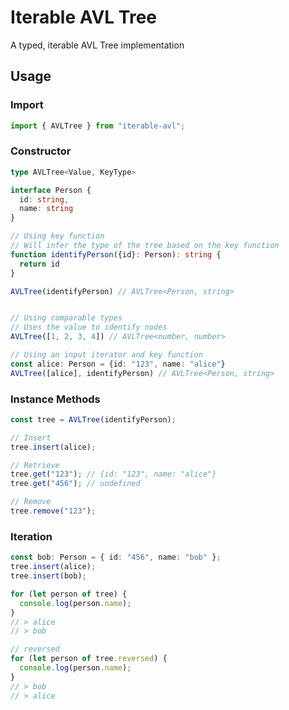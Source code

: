 # Iterable AVL Tree

A typed, iterable AVL Tree implementation

## Usage

### Import

```typescript
import { AVLTree } from "iterable-avl";
```

### Constructor

```typescript
type AVLTree<Value, KeyType>

interface Person {
  id: string,
  name: string
}

// Using key function
// Will infer the type of the tree based on the key function
function identifyPerson({id}: Person): string {
  return id
}

AVLTree(identifyPerson) // AVLTree<Person, string>


// Using comparable types
// Uses the value to identify nodes
AVLTree([1, 2, 3, 4]) // AVLTree<number, number>

// Using an input iterator and key function
const alice: Person = {id: "123", name: "alice"}
AVLTree([alice], identifyPerson) // AVLTree<Person, string>
```

### Instance Methods

```typescript
const tree = AVLTree(identifyPerson);

// Insert
tree.insert(alice);

// Retrieve
tree.get("123"); // {id: "123", name: "alice"}
tree.get("456"); // undefined

// Remove
tree.remove("123");
```

### Iteration

```typescript
const bob: Person = { id: "456", name: "bob" };
tree.insert(alice);
tree.insert(bob);

for (let person of tree) {
  console.log(person.name);
}
// > alice
// > bob

// reversed
for (let person of tree.reversed) {
  console.log(person.name);
}
// > bob
// > alice
```
